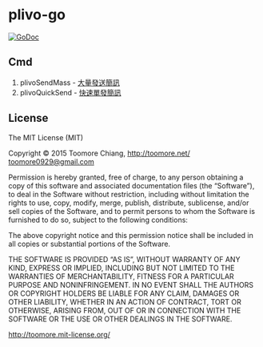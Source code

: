 plivo-go
=========

[![GoDoc](https://godoc.org/github.com/toomore/plivo-go?status.svg)](https://godoc.org/github.com/toomore/plivo-go)

Cmd
----

1. plivoSendMass - [大量發送簡訊](https://godoc.org/github.com/toomore/plivo-go/cmd/plivoSendMass)
2. plivoQuickSend - [快速單發簡訊](https://godoc.org/github.com/toomore/plivo-go/cmd/plivoQuickSend)

License
--------

The MIT License (MIT)

Copyright © 2015 Toomore Chiang, http://toomore.net/ <toomore0929@gmail.com>

Permission is hereby granted, free of charge, to any person obtaining a copy of this software and associated documentation files (the “Software”), to deal in the Software without restriction, including without limitation the rights to use, copy, modify, merge, publish, distribute, sublicense, and/or sell copies of the Software, and to permit persons to whom the Software is furnished to do so, subject to the following conditions:

The above copyright notice and this permission notice shall be included in all copies or substantial portions of the Software.

THE SOFTWARE IS PROVIDED “AS IS”, WITHOUT WARRANTY OF ANY KIND, EXPRESS OR IMPLIED, INCLUDING BUT NOT LIMITED TO THE WARRANTIES OF MERCHANTABILITY, FITNESS FOR A PARTICULAR PURPOSE AND NONINFRINGEMENT. IN NO EVENT SHALL THE AUTHORS OR COPYRIGHT HOLDERS BE LIABLE FOR ANY CLAIM, DAMAGES OR OTHER LIABILITY, WHETHER IN AN ACTION OF CONTRACT, TORT OR OTHERWISE, ARISING FROM, OUT OF OR IN CONNECTION WITH THE SOFTWARE OR THE USE OR OTHER DEALINGS IN THE SOFTWARE.

http://toomore.mit-license.org/
